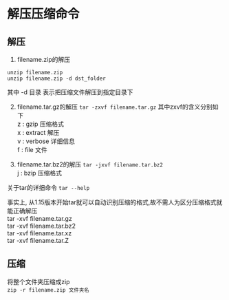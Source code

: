# 解压压缩命令

## 解压

1. filename.zip的解压
```
unzip filename.zip
unzip filename.zip -d dst_folder
```
其中
-d 目录 表示把压缩文件解压到指定目录下

2. filename.tar.gz的解压
```tar -zxvf filename.tar.gz```
其中zxvf的含义分别如下  
z :    gzip    压缩格式  
x :    extract    解压  
v :    verbose    详细信息  
f :    file    文件  

3. filename.tar.bz2的解压
```tar -jxvf filename.tar.bz2```  
j :    bzip    压缩格式

关于tar的详细命令
```tar --help```

事实上, 从1.15版本开始tar就可以自动识别压缩的格式,故不需人为区分压缩格式就能正确解压  
tar -xvf filename.tar.gz  
tar -xvf filename.tar.bz2  
tar -xvf filename.tar.xz  
tar -xvf filename.tar.Z  

## 压缩

将整个文件夹压缩成zip  
`zip -r filename.zip 文件夹名`